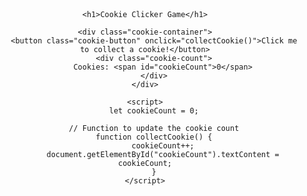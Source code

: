 <!DOCTYPE html>
<html lang="en">
<head>
    <meta charset="UTF-8">
    <meta name="viewport" content="width=device-width, initial-scale=1.0">
    <title>Simple Cookie Clicker</title>
    <style>
        body {
            font-family: Arial, sans-serif;
            text-align: center;
            margin-top: 50px;
        }
        .cookie-container {
            margin: 20px;
        }
        .cookie-button {
            padding: 20px 40px;
            font-size: 24px;
            cursor: pointer;
            background-color: #ffcc00;
            border: none;
            border-radius: 8px;
            box-shadow: 0 4px 6px rgba(0, 0, 0, 0.1);
        }
        .cookie-button:hover {
            background-color: #ffb300;
        }
        .cookie-count {
            font-size: 32px;
            font-weight: bold;
            margin-top: 20px;
        }
    </style>
</head>
<body>

    <h1>Cookie Clicker Game</h1>
    
    <div class="cookie-container">
        <button class="cookie-button" onclick="collectCookie()">Click me to collect a cookie!</button>
        <div class="cookie-count">
            Cookies: <span id="cookieCount">0</span>
        </div>
    </div>

    <script>
        let cookieCount = 0;

        // Function to update the cookie count
        function collectCookie() {
            cookieCount++;
            document.getElementById("cookieCount").textContent = cookieCount;
        }
    </script>

</body>
</html>
